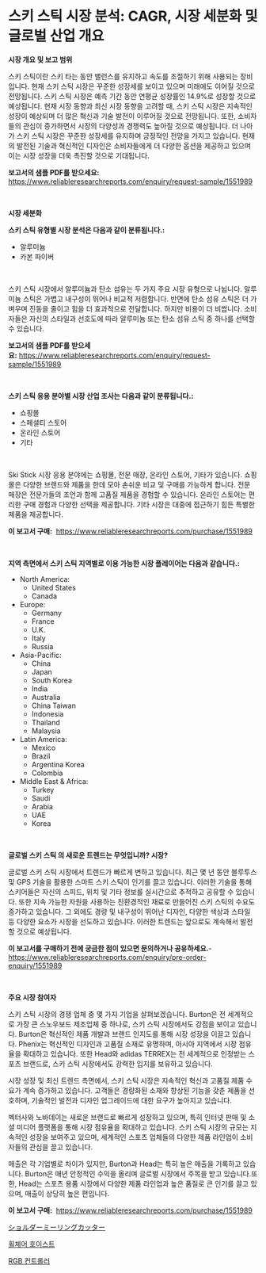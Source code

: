 <p><h1>스키 스틱 시장 분석: CAGR, 시장 세분화 및 글로벌 산업 개요</h1></p><p><strong>시장 개요 및 보고 범위</strong></p>
<p><p>스키 스틱이란 스키 타는 동안 밸런스를 유지하고 속도를 조절하기 위해 사용되는 장비입니다. 현재 스키 스틱 시장은 꾸준한 성장세를 보이고 있으며 미래에도 이어질 것으로 전망됩니다. 스키 스틱 시장은 예측 기간 동안 연평균 성장률인 14.9%로 성장할 것으로 예상됩니다. 현재 시장 동향과 최신 시장 동향을 고려할 때, 스키 스틱 시장은 지속적인 성장이 예상되며 더 많은 혁신과 기술 발전이 이루어질 것으로 전망됩니다. 또한, 소비자들의 관심이 증가하면서 시장의 다양성과 경쟁력도 높아질 것으로 예상됩니다. 더 나아가 스키 스틱 시장은 꾸준한 성장세를 유지하며 긍정적인 전망을 가지고 있습니다. 현재의 발전된 기술과 혁신적인 디자인은 소비자들에게 더 다양한 옵션을 제공하고 있으며 이는 시장 성장을 더욱 촉진할 것으로 기대됩니다.</p></p>
<p><strong>보고서의 샘플 PDF를 받으세요:</strong> <a href="https://www.reliableresearchreports.com/enquiry/request-sample/1551989">https://www.reliableresearchreports.com/enquiry/request-sample/1551989</a></p>
<p>&nbsp;</p>
<p><strong>시장 세분화</strong></p>
<p><strong>스키 스틱 유형별 시장 분석은 다음과 같이 분류됩니다.:</strong></p>
<p><ul><li>알루미늄</li><li>카본 파이버</li></ul></p>
<p>&nbsp;</p>
<p><p>스키 스틱 시장에서 알루미늄과 탄소 섬유는 두 가지 주요 시장 유형으로 나뉩니다. 알루미늄 스틱은 가볍고 내구성이 뛰어나 비교적 저렴합니다. 반면에 탄소 섬유 스틱은 더 가벼우며 진동을 줄이고 힘을 더 효과적으로 전달합니다. 하지만 비용이 더 비쌉니다. 소비자들은 자신의 스타일과 선호도에 따라 알루미늄 또는 탄소 섬유 스틱 중 하나를 선택할 수 있습니다.</p></p>
<p><strong>보고서의 샘플 PDF를 받으세요:</strong>&nbsp;<a href="https://www.reliableresearchreports.com/enquiry/request-sample/1551989">https://www.reliableresearchreports.com/enquiry/request-sample/1551989</a></p>
<p>&nbsp;</p>
<p><strong> 스키 스틱 응용 분야별 시장 산업 조사는 다음과 같이 분류됩니다.:</strong></p>
<p><ul><li>쇼핑몰</li><li>스페셜티 스토어</li><li>온라인 스토어</li><li>기타</li></ul></p>
<p>&nbsp;</p>
<p><p>Ski Stick 시장 응용 분야에는 쇼핑몰, 전문 매장, 온라인 스토어, 기타가 있습니다. 쇼핑몰은 다양한 브랜드와 제품을 한데 모아 손쉬운 비교 및 구매를 가능하게 합니다. 전문 매장은 전문가들의 조언과 함께 고품질 제품을 경험할 수 있습니다. 온라인 스토어는 편리한 구매 경험과 다양한 선택을 제공합니다. 기타 시장은 대중에 접근하기 힘든 특별한 제품을 제공합니다.</p></p>
<p><strong>이 보고서 구매:</strong>&nbsp; <a href="https://www.reliableresearchreports.com/purchase/1551989">https://www.reliableresearchreports.com/purchase/1551989</a></p>
<p>&nbsp;</p>
<p><strong>지역 측면에서 스키 스틱 지역별로 이용 가능한 시장 플레이어는 다음과 같습니다.:</strong></p>
<p><ul>
    <li>
        North America:
        <ul>
            <li>United States</li>
            <li>Canada</li>
        </ul>
    </li>
    <li>
        Europe:
        <ul>
            <li>Germany</li>
            <li>France</li>
            <li>U.K.</li>
            <li>Italy</li>
            <li>Russia</li>
        </ul>
    </li>
    <li>
        Asia-Pacific:
        <ul>
            <li>China</li>
            <li>Japan</li>
            <li>South Korea</li>
            <li>India</li>
            <li>Australia</li>
            <li>China Taiwan</li>
            <li>Indonesia</li>
            <li>Thailand</li>
            <li>Malaysia</li>
        </ul>
    </li>
    <li>
        Latin America:
        <ul>
            <li>Mexico</li>
            <li>Brazil</li>
            <li>Argentina Korea</li>
            <li>Colombia</li>
        </ul>
    </li>
    <li>
        Middle East & Africa:
        <ul>
            <li>Turkey</li>
            <li>Saudi</li>
            <li>Arabia</li>
            <li>UAE</li>
            <li>Korea</li>
        </ul>
    </li>
    </ul></p>
<p>&nbsp;</p>
<p><strong>글로벌 스키 스틱 의 새로운 트렌드는 무엇입니까? 시장?</strong></p>
<p><p>글로벌 스키 스틱 시장에서 트렌드가 빠르게 변하고 있습니다. 최근 몇 년 동안 블루투스 및 GPS 기술을 활용한 스마트 스키 스틱이 인기를 끌고 있습니다. 이러한 기술을 통해 스키어들은 자신의 스피드, 위치 및 기타 정보를 실시간으로 추적하고 공유할 수 있습니다. 또한 지속 가능한 자원을 사용하는 친환경적인 재료로 만들어진 스키 스틱의 수요도 증가하고 있습니다. 그 외에도 경량 및 내구성이 뛰어난 디자인, 다양한 색상과 스타일 등 다양한 요소가 시장을 선도하고 있습니다. 이러한 트렌드는 앞으로도 계속해서 발전할 것으로 예상됩니다.</p></p>
<p><strong>이 보고서를 구매하기 전에 궁금한 점이 있으면 문의하거나 공유하세요.</strong>- <a href="https://www.reliableresearchreports.com/enquiry/pre-order-enquiry/1551989">https://www.reliableresearchreports.com/enquiry/pre-order-enquiry/1551989</a></p>
<p>&nbsp;</p>
<p><strong>주요 시장 참여자</strong></p>
<p><p>스키 스틱 시장의 경쟁 업체 중 몇 가지 기업을 살펴보겠습니다. Burton은 전 세계적으로 가장 큰 스노우보드 제조업체 중 하나로, 스키 스틱 시장에서도 강점을 보이고 있습니다. Burton은 혁신적인 제품 개발과 브랜드 인지도를 통해 시장 성장을 이끌고 있습니다. Phenix는 혁신적인 디자인과 고품질 소재로 유명하며, 아시아 지역에서 시장 점유율을 확대하고 있습니다. 또한 Head와 adidas TERREX는 전 세계적으로 인정받는 스포츠 브랜드로, 스키 스틱 시장에서도 강력한 입지를 보유하고 있습니다.</p><p>시장 성장 및 최신 트렌드 측면에서, 스키 스틱 시장은 지속적인 혁신과 고품질 제품 수요가 계속 증가하고 있습니다. 고객들은 경량화된 소재와 향상된 기능을 갖춘 제품을 선호하며, 기술적인 발전과 디자인 업그레이드에 대한 요구가 높아지고 있습니다.</p><p>벡터사와 노바데이는 새로운 브랜드로 빠르게 성장하고 있으며, 특히 인터넷 판매 및 소셜 미디어 플랫폼을 통해 시장 점유율을 확대하고 있습니다. 스키 스틱 시장의 규모는 지속적인 성장을 보여주고 있으며, 세계적인 스포츠 업체들의 다양한 제품 라인업이 소비자들의 관심을 끌고 있습니다.</p><p>매출은 각 기업별로 차이가 있지만, Burton과 Head는 특히 높은 매출을 기록하고 있습니다. Burton은 매년 안정적인 수익을 올리며 글로벌 시장에서 주목을 받고 있습니다.또한, Head는 스포츠 용품 시장에서 다양한 제품 라인업과 높은 품질로 큰 인기를 끌고 있으며, 매출이 상당히 높은 편입니다.</p></p>
<p><strong>이 보고서 구매:</strong>&nbsp;&nbsp;<a href="https://www.reliableresearchreports.com/purchase/1551989">https://www.reliableresearchreports.com/purchase/1551989</a></p>
<p><p><a href="https://medium.com/@rebekaanderson14/%E3%82%B7%E3%83%A7%E3%83%AB%E3%83%80%E3%83%BC%E3%83%9F%E3%83%AA%E3%83%B3%E3%82%B0%E3%82%AB%E3%83%83%E3%82%BF%E3%83%BC%E5%B8%82%E5%A0%B4%E8%A6%8F%E6%A8%A1-cagr-%E3%83%88%E3%83%AC%E3%83%B3%E3%83%892024%E5%B9%B4-2030%E5%B9%B4-327e835234eb">ショルダーミーリングカッター</a></p><p><a href="https://github.com/fernandotryO5lson96765/Market-Research-Report-List-1/blob/main/59196647014.md">휠체어 호이스트</a></p><p><a href="https://github.com/xvz497517413/Market-Research-Report-List-1/blob/main/70618477015.md">RGB 컨트롤러</a></p></p>
